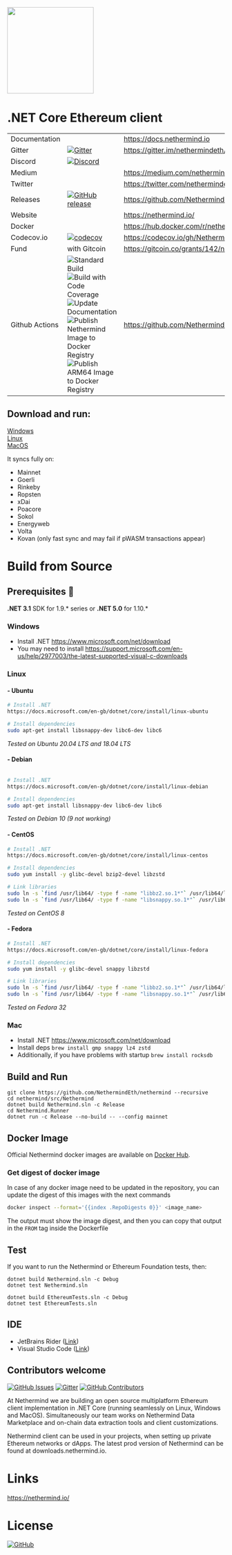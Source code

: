 <img src="Nethermind.png" width="200">

# .NET Core Ethereum client
|           |         |               |
| :-------- | :------ | :------------ |
| Documentation | | https://docs.nethermind.io |
| Gitter | [![Gitter](https://img.shields.io/gitter/room/nethermindeth/nethermind.svg)](https://gitter.im/nethermindeth/nethermind) | https://gitter.im/nethermindeth/nethermind |
| Discord | [![Discord](https://img.shields.io/discord/629004402170134531)](https://discord.gg/GXJFaYk) |
| Medium | | https://medium.com/nethermind-eth |
| Twitter | | https://twitter.com/nethermindeth |
| Releases | [![GitHub release](https://img.shields.io/github/release/NethermindEth/nethermind.svg)](https://github.com/NethermindEth/nethermind/releases) | https://github.com/NethermindEth/nethermind/releases |
| Website | | https://nethermind.io/ |
|Docker||https://hub.docker.com/r/nethermind/nethermind|
|Codecov.io| [![codecov](https://codecov.io/gh/NethermindEth/nethermind/branch/master/graph/badge.svg)](https://codecov.io/gh/NethermindEth/nethermind) | https://codecov.io/gh/NethermindEth/nethermind |
| Fund | with Gitcoin | https://gitcoin.co/grants/142/nethermind |
| Github Actions | ![Standard Build](https://github.com/NethermindEth/nethermind/workflows/Standard%20Build/badge.svg) ![Build with Code Coverage](https://github.com/NethermindEth/nethermind/workflows/Build%20with%20Code%20Coverage/badge.svg) ![Update Documentation](https://github.com/NethermindEth/nethermind/workflows/Update%20Documentation/badge.svg) ![Publish Nethermind Image to Docker Registry](https://github.com/NethermindEth/nethermind/workflows/Publish%20Nethermind%20Image%20to%20Docker%20Registry/badge.svg) ![Publish ARM64 Image to Docker Registry](https://github.com/NethermindEth/nethermind/workflows/Publish%20ARM64%20Image%20to%20Docker%20Registry/badge.svg) | https://github.com/NethermindEth/nethermind/actions |

## Download and run:

[Windows](http://downloads.nethermind.io)<br/>
[Linux](http://downloads.nethermind.io)<br/>
[MacOS](http://downloads.nethermind.io)<br/>

It syncs fully on: 
* Mainnet
* Goerli
* Rinkeby
* Ropsten
* xDai
* Poacore
* Sokol
* Energyweb
* Volta
* Kovan (only fast sync and may fail if pWASM transactions appear)

# Build from Source

## Prerequisites :construction:

**.NET 3.1** SDK for 1.9.* series or **.NET 5.0** for 1.10.*

### Windows

* Install .NET https://www.microsoft.com/net/download
* You may need to install https://support.microsoft.com/en-us/help/2977003/the-latest-supported-visual-c-downloads

### Linux

#### - Ubuntu
```sh
# Install .NET
https://docs.microsoft.com/en-gb/dotnet/core/install/linux-ubuntu

# Install dependencies
sudo apt-get install libsnappy-dev libc6-dev libc6
```
*Tested on Ubuntu 20.04 LTS and 18.04 LTS*

#### - Debian
```sh

# Install .NET
https://docs.microsoft.com/en-gb/dotnet/core/install/linux-debian

# Install dependencies
sudo apt-get install libsnappy-dev libc6-dev libc6
```

*Tested on Debian 10 (9 not working)*


#### - CentOS
```sh
# Install .NET
https://docs.microsoft.com/en-gb/dotnet/core/install/linux-centos

# Install dependencies
sudo yum install -y glibc-devel bzip2-devel libzstd

# Link libraries
sudo ln -s `find /usr/lib64/ -type f -name "libbz2.so.1*"` /usr/lib64/libbz2.so.1.0 && \
sudo ln -s `find /usr/lib64/ -type f -name "libsnappy.so.1*"` /usr/lib64/libsnappy.so
```
*Tested on CentOS 8*

#### - Fedora
```sh
# Install .NET
https://docs.microsoft.com/en-gb/dotnet/core/install/linux-fedora

# Install dependencies
sudo yum install -y glibc-devel snappy libzstd

# Link libraries
sudo ln -s `find /usr/lib64/ -type f -name "libbz2.so.1*"` /usr/lib64/libbz2.so.1.0 && \
sudo ln -s `find /usr/lib64/ -type f -name "libsnappy.so.1*"` /usr/lib64/libsnappy.so
```
*Tested on Fedora 32*

### Mac

* Install .NET https://www.microsoft.com/net/download
* Install deps `brew install gmp snappy lz4 zstd`
* Additionally, if you have problems with startup `brew install rocksdb`

## Build and Run

```
git clone https://github.com/NethermindEth/nethermind --recursive
cd nethermind/src/Nethermind
dotnet build Nethermind.sln -c Release
cd Nethermind.Runner
dotnet run -c Release --no-build -- --config mainnet
```

## Docker Image

Official Nethermind docker images are available on [Docker Hub](https://hub.docker.com/r/nethermind/nethermind).

### Get digest of docker image

In case of any docker image need to be updated in the repository, you can update the digest of this images with the next commands

```sh
docker inspect --format='{{index .RepoDigests 0}}' <image_name>
```

The output must show the image digest, and then you can copy that output in the `FROM` tag inside the Dockerfile

## Test

If you want to run the Nethermind or Ethereum Foundation tests, then:
```
dotnet build Nethermind.sln -c Debug
dotnet test Nethermind.sln

dotnet build EthereumTests.sln -c Debug
dotnet test EthereumTests.sln
```

## IDE

* JetBrains Rider ([Link](https://www.jetbrains.com/rider))
* Visual Studio Code ([Link](https://code.visualstudio.com/docs/other/dotnet))


## Contributors welcome
[![GitHub Issues](https://img.shields.io/github/issues/nethermindeth/nethermind.svg)](https://github.com/NethermindEth/nethermind/issues)
[![Gitter](https://img.shields.io/gitter/room/nethermindeth/nethermind.svg)](https://gitter.im/nethermindeth/nethermind)
[![GitHub Contributors](https://img.shields.io/github/contributors/nethermindeth/nethermind.svg)](https://github.com/NethermindEth/nethermind/graphs/contributors)

At Nethermind we are building an open source multiplatform Ethereum client implementation in .NET Core (running seamlessly on Linux, Windows and MacOS). Simultaneously our team works on Nethermind Data Marketplace and on-chain data extraction tools and client customizations.

Nethermind client can be used in your projects, when setting up private Ethereum networks or dApps. The latest prod version of Nethermind can be found at downloads.nethermind.io.
# Links
https://nethermind.io/

# License
[![GitHub](https://img.shields.io/github/license/nethermindeth/nethermind.svg)](https://github.com/NethermindEth/nethermind/blob/master/LICENSE)

